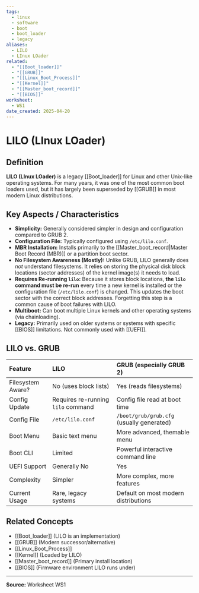 ```yaml
---
tags:
  - linux
  - software
  - boot
  - boot_loader
  - legacy
aliases:
  - LILO
  - LInux LOader
related:
  - "[[Boot_loader]]"
  - "[[GRUB]]"
  - "[[Linux_Boot_Process]]"
  - "[[Kernel]]"
  - "[[Master_boot_record]]"
  - "[[BIOS]]"
worksheet:
  - WS1
date_created: 2025-04-20
---
```

# LILO (LInux LOader)

## Definition

**LILO (LInux LOader)** is a legacy [[Boot_loader]] for Linux and other Unix-like operating systems. For many years, it was one of the most common boot loaders used, but it has largely been superseded by [[GRUB]] in most modern Linux distributions.

## Key Aspects / Characteristics

- **Simplicity:** Generally considered simpler in design and configuration compared to GRUB 2.
- **Configuration File:** Typically configured using `/etc/lilo.conf`.
- **MBR Installation:** Installs primarily to the [[Master_boot_record|Master Boot Record (MBR)]] or a partition boot sector.
- **No Filesystem Awareness (Mostly):** Unlike GRUB, LILO generally does *not* understand filesystems. It relies on storing the physical disk block locations (sector addresses) of the kernel image(s) it needs to load.
- **Requires Re-running `lilo`:** Because it stores block locations, **the `lilo` command must be re-run** every time a new kernel is installed or the configuration file (`/etc/lilo.conf`) is changed. This updates the boot sector with the correct block addresses. Forgetting this step is a common cause of boot failures with LILO.
- **Multiboot:** Can boot multiple Linux kernels and other operating systems (via chainloading).
- **Legacy:** Primarily used on older systems or systems with specific [[BIOS]] limitations. Not commonly used with [[UEFI]].

## LILO vs. GRUB

| Feature             | LILO                                   | GRUB (especially GRUB 2)              |
| :------------------ | :------------------------------------- | :------------------------------------ |
| Filesystem Aware?   | No (uses block lists)                  | Yes (reads filesystems)               |
| Config Update       | Requires re-running `lilo` command     | Config file read at boot time         |
| Config File         | `/etc/lilo.conf`                       | `/boot/grub/grub.cfg` (usually generated) |
| Boot Menu           | Basic text menu                        | More advanced, themable menu          |
| Boot CLI            | Limited                                | Powerful interactive command line     |
| UEFI Support        | Generally No                           | Yes                                   |
| Complexity          | Simpler                                | More complex, more features           |
| Current Usage       | Rare, legacy systems                   | Default on most modern distributions  |

## Related Concepts
- [[Boot_loader]] (LILO is an implementation)
- [[GRUB]] (Modern successor/alternative)
- [[Linux_Boot_Process]]
- [[Kernel]] (Loaded by LILO)
- [[Master_boot_record]] (Primary install location)
- [[BIOS]] (Firmware environment LILO runs under)

---
**Source:** Worksheet WS1